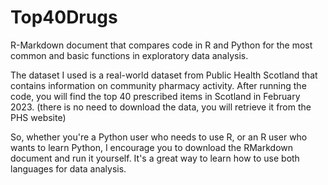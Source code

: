 # Top40Drugs
R-Markdown document that compares code in R and Python for the most common and basic functions in exploratory data analysis. 

The dataset I used is a real-world dataset from Public Health Scotland that contains information on community pharmacy activity. 
After running the code, you will find the top 40 prescribed items in Scotland in February 2023. (there is no need to download the data, you will retrieve it from the PHS website) 

So, whether you're a Python user who needs to use R, or an R user who wants to learn Python, I encourage you to download the RMarkdown document and run it yourself. It's a great way to learn how to use both languages for data analysis. 
